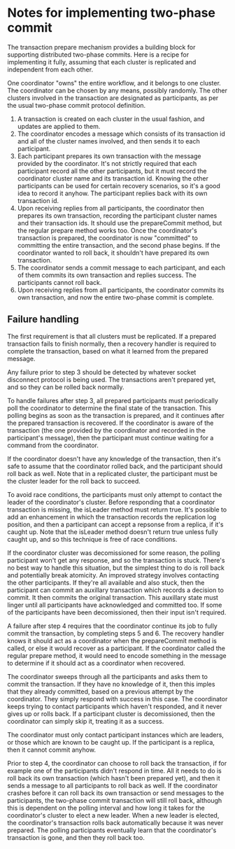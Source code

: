 # Notes for implementing two-phase commit

The transaction prepare mechanism provides a building block for supporting distributed
two-phase commits. Here is a recipe for implementing it fully, assuming that each cluster is
replicated and independent from each other.

One coordinator "owns" the entire workflow, and it belongs to one cluster. The coordinator can
be chosen by any means, possibly randomly. The other clusters involved in the transaction are
designated as participants, as per the usual two-phase commit protocol definition.

1. A transaction is created on each cluster in the usual fashion, and updates are applied to them.
2. The coordinator encodes a message which consists of its transaction id and all of the
   cluster names involved, and then sends it to each participant.
3. Each participant prepares its own transaction with the message provided by the
   coordinator. It's not strictly required that each participant record all the other
   participants, but it must record the coordinator cluster name and its transaction id.
   Knowing the other participants can be used for certain recovery scenarios, so it's a good
   idea to record it anyhow. The participant replies back with its own transaction id.
4. Upon receiving replies from all participants, the coordinator then prepares its own
   transaction, recording the participant cluster names and their transaction ids. It should
   use the prepareCommit method, but the regular prepare method works too. Once the
   coordinator's transaction is prepared, the coordinator is now "committed" to committing the
   entire transaction, and the second phase begins. If the coordinator wanted to roll back, it
   shouldn't have prepared its own transaction.
5. The coordinator sends a commit message to each participant, and each of them commits its own
   transaction and replies success. The participants cannot roll back.
6. Upon receiving replies from all participants, the coordinator commits its own transaction,
   and now the entire two-phase commit is complete.

## Failure handling

The first requirement is that all clusters must be replicated. If a prepared transaction fails
to finish normally, then a recovery handler is required to complete the transaction, based on
what it learned from the prepared message.

Any failure prior to step 3 should be detected by whatever socket disconnect protocol is being
used. The transactions aren't prepared yet, and so they can be rolled back normally.

To handle failures after step 3, all prepared participants must periodically poll the
coordinator to determine the final state of the transaction. This polling begins as soon as the
transaction is prepared, and it continues after the prepared transaction is recovered. If the
coordinator is aware of the transaction (the one provided by the coordinator and recorded in
the participant's message), then the participant must continue waiting for a command from the
coordinator.

If the coordinator doesn't have any knowledge of the transaction, then it's safe to assume that
the coordinator rolled back, and the participant should roll back as well. Note that in a
replicated cluster, the participant must be the cluster leader for the roll back to succeed.

To avoid race conditions, the participants must only attempt to contact the leader of the
coordinator's cluster. Before responding that a coordinator transaction is missing, the
isLeader method must return true. It's possible to add an enhancement in which the transaction
records the replication log position, and then a participant can accept a repsonse from a
replica, if it's caught up. Note that the isLeader method doesn't return true unless fully
caught up, and so this technique is free of race conditions.

If the coordinator cluster was decomissioned for some reason, the polling participant won't get
any response, and so the transaction is stuck. There's no best way to handle this situation,
but the simplest thing to do is roll back and potentially break atomicity. An improved strategy
involves contacting the other participants. If they're all available and also stuck, then the
participant can commit an auxillary transaction which records a decision to commit. It then
commits the original transaction. This auxillary state must linger until all participants have
acknowledged and committed too. If some of the participants have been decomissioned, then their
input isn't required.

A failure after step 4 requires that the coordinator continue its job to fully commit the
transaction, by completing steps 5 and 6. The recovery handler knows it should act as a
coordinator when the prepareCommit method is called, or else it would recover as a
participant. If the coordinator called the regular prepare method, it would need to encode
something in the message to determine if it should act as a coordinator when recovered.

The coordinator sweeps through all the participants and asks them to commit the transaction. If
they have no knowledge of it, then this imples that they already committed, based on a previous
attempt by the coordinator. They simply respond with success in this case. The coordinator
keeps trying to contact participants which haven't responded, and it never gives up or rolls
back. If a participant cluster is decomissioned, then the coordinator can simply skip it,
treating it as a success.

The coordinator must only contact participant instances which are leaders, or those which are
known to be caught up. If the participant is a replica, then it cannot commit anyhow.

Prior to step 4, the coordinator can choose to roll back the transaction, if for example one of
the participants didn't respond in time. All it needs to do is roll back its own transaction
(which hasn't been prepared yet), and then it sends a message to all participants to roll back
as well. If the coordinator crashes before it can roll back its own transaction or send
messages to the participants, the two-phase commit transaction will still roll back, although
this is dependent on the polling interval and how long it takes for the coordinator's cluster
to elect a new leader. When a new leader is elected, the coordinator's transaction rolls back
automatically because it was never prepared. The polling participants eventually learn that the
coordinator's transaction is gone, and then they roll back too.
